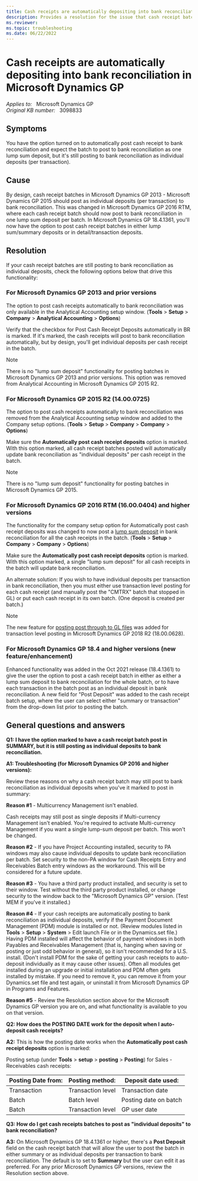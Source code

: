 ```yaml
---
title: Cash receipts are automatically depositing into bank reconciliation
description: Provides a resolution for the issue that cash receipt batches are posting to bank reconciliation as individual deposits.
ms.reviewer: 
ms.topic: troubleshooting
ms.date: 06/22/2022
---
```

# Cash receipts are automatically depositing into bank reconciliation in Microsoft Dynamics GP

_Applies to:_ &nbsp; Microsoft Dynamics GP  
_Original KB number:_ &nbsp; 3098833

## Symptoms

You have the option turned on to automatically post cash receipt to bank reconciliation and expect the batch to post to bank reconciliation as one lump sum deposit, but it's still posting to bank reconciliation as individual deposits (per transaction).

## Cause

By design, cash receipt batches in Microsoft Dynamics GP 2013 - Microsoft Dynamics GP 2015 should post as individual deposits (per transaction) to bank reconciliation. This was changed in Microsoft Dynamics GP 2016 RTM, where each cash receipt batch should now post to bank reconciliation in one lump sum deposit per batch. In Microsoft Dynamics GP 18.4.1361, you'll now have the option to post cash receipt batches in either lump sum/summary deposits or in detail/transaction deposits.

## Resolution

If your cash receipt batches are still posting to bank reconciliation as individual deposits, check the following options below that drive this functionality:

### For Microsoft Dynamics GP 2013 and prior versions

The option to post cash receipts automatically to bank reconciliation was only available in the Analytical Accounting setup window. (**Tools** > **Setup** > **Company** > **Analytical Accounting** > **Options**)

Verify that the checkbox for Post Cash Receipt Deposits automatically in BR is marked. If it's marked, the cash receipts will post to bank reconciliation automatically, but by design, you'll get individual deposits per cash receipt in the batch.

> [!NOTE]
> There is no "lump sum deposit" functionality for posting batches in Microsoft Dynamics GP 2013 and prior versions. This option was removed from Analytical Accounting in Microsoft Dynamics GP 2015 R2.

### For Microsoft Dynamics GP 2015 R2 (14.00.0725)

The option to post cash receipts automatically to bank reconciliation was removed from the Analytical Accounting setup window and added to the Company setup options. (**Tools** > **Setup** > **Company** > **Company** > **Options**)

Make sure the **Automatically post cash receipt deposits** option is marked. With this option marked, all cash receipt batches posted will automatically update bank reconciliation as "individual deposits" per cash receipt in the batch.

> [!NOTE]
> There is no "lump sum deposit" functionality for posting batches in Microsoft Dynamics GP 2015.

### For Microsoft Dynamics GP 2016 RTM (16.00.0404) and higher versions

The functionality for the company setup option for Automatically post cash receipt deposits was changed to now post a [lump sum deposit](https://community.dynamics.com/blogs/post/?postid=a08964fa-e239-4486-9692-f39ae79fbc67) in bank reconciliation for all the cash receipts in the batch. (**Tools** > **Setup** > **Company** > **Company** > **Options**)

Make sure the **Automatically post cash receipt deposits** option is marked. With this option marked, a single "lump sum deposit" for all cash receipts in the batch will update bank reconciliation.

An alternate solution: If you wish to have individual deposits per transaction in bank reconciliation, then you must either use transaction level posting for each cash receipt (and manually post the "CMTRX" batch that stopped in GL) or put each cash receipt in its own batch. (One deposit is created per batch.)

> [!NOTE]
> The new feature for [posting post through to GL files](https://community.dynamics.com/gp/b/dynamicsgp/posts/microsoft-dynamics-gp-2018-r2-transaction-level-post-through-gl) was added for transaction level posting in Microsoft Dynamics GP 2018 R2 (18.00.0628).

### For Microsoft Dynamics GP 18.4 and higher versions (new feature/enhancement)

Enhanced functionality was added in the Oct 2021 release (18.4.1361) to give the user the option to post a cash receipt batch in either as either a lump sum deposit to bank reconciliation for the whole batch, or to have each transaction in the batch post as an individual deposit in bank reconciliation. A new field for "Post Deposit" was added to the cash receipt batch setup, where the user can select either "summary or transaction" from the drop-down list prior to posting the batch.

## General questions and answers

**Q1: I have the option marked to have a cash receipt batch post in SUMMARY, but it is still posting as individual deposits to bank reconciliation.**

**A1: Troubleshooting (for Microsoft Dynamics GP 2016 and higher versions):**

Review these reasons on why a cash receipt batch may still post to bank reconciliation as individual deposits when you've it marked to post in summary:

**Reason #1** - Multicurrency Management isn't enabled.

Cash receipts may still post as single deposits if Multi-currency Management isn't enabled. You're required to activate Multi-currency Management if you want a single lump-sum deposit per batch. This won't be changed.

**Reason #2** - If you have Project Accounting installed, security to PA windows may also cause individual deposits to update bank reconciliation per batch. Set security to the non-PA window for Cash Receipts Entry and Receivables Batch entry windows as the workaround. This will be considered for a future update.

**Reason #3** - You have a third party product installed, and security is set to their window. Test without the third party product installed, or change security to the window back to the "Microsoft Dynamics GP" version. (Test MEM if you've it installed.)

**Reason #4** - If your cash receipts are automatically posting to bank reconciliation as individual deposits, verify if the Payment Document Management (PDM) module is installed or not. (Review modules listed in **Tools** > **Setup** > **System** > Edit launch File or in the Dynamics.set file.) Having PDM installed will affect the behavior of payment windows in both Payables and Receivables Management (that is, hanging when saving or posting or just odd behavior in general), so it isn't recommended for a U.S. install. (Don't install PDM for the sake of getting your cash receipts to auto-deposit individually as it may cause other issues). Often all modules get installed during an upgrade or initial installation and PDM often gets installed by mistake. If you need to remove it, you can remove it from your Dynamics.set file and test again, or uninstall it from Microsoft Dynamics GP in Programs and Features.

**Reason #5** - Review the Resolution section above for the Microsoft Dynamics GP version you are on, and what functionality is available to you on that version.

**Q2: How does the POSTING DATE work for the deposit when I auto-deposit cash receipts?**

**A2:** This is how the posting date works when the **Automatically post cash receipt deposits** option is marked:

Posting setup (under **Tools** > **setup** > **posting** > **Posting**) for Sales - Receivables cash receipts:

|Posting Date from:| Posting method:|Deposit date used:|
|-|-|-|
|Transaction| Transaction level|Transaction date|
|Batch|Batch level | Posting date on batch|
|Batch|Transaction level|GP user date|

**Q3: How do I get cash receipts batches to post as "individual deposits" to bank reconciliation?**

**A3:** On Microsoft Dynamics GP 18.4.1361 or higher, there's a **Post Deposit** field on the cash receipt batch that will allow the user to post the batch in either summary or as individual deposits per transaction to bank reconciliation. The default is to set to **Summary** but the user can edit it as preferred. For any prior Microsoft Dynamics GP versions, review the Resolution section above.

